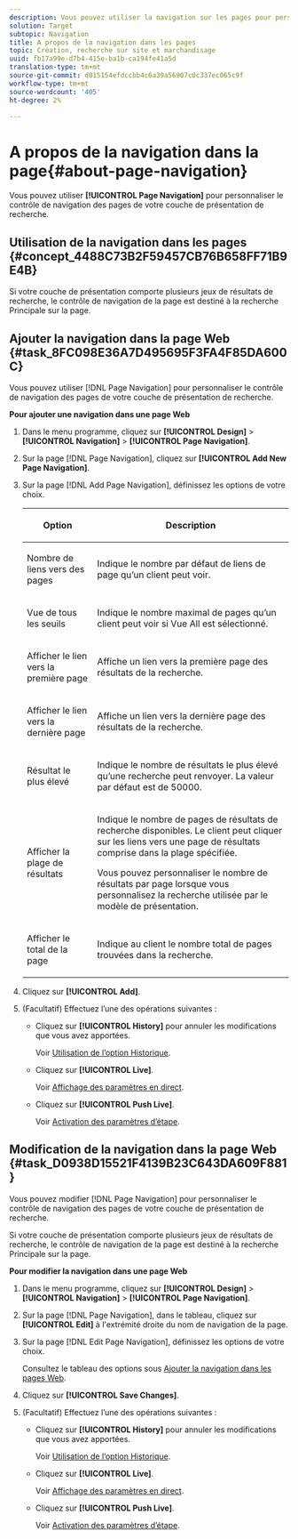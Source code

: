 ```yaml
---
description: Vous pouvez utiliser la navigation sur les pages pour personnaliser le contrôle de navigation sur les pages de votre couche de présentation de la recherche.
solution: Target
subtopic: Navigation
title: A propos de la navigation dans les pages
topic: Création, recherche sur site et marchandisage
uuid: fb17a99e-d7b4-415e-ba1b-ca194fe41a5d
translation-type: tm+mt
source-git-commit: d015154efdccbb4c6a39a56907c0c337ec065c9f
workflow-type: tm+mt
source-wordcount: '405'
ht-degree: 2%

---
```



# A propos de la navigation dans la page{#about-page-navigation}

Vous pouvez utiliser **[!UICONTROL Page Navigation]** pour personnaliser le contrôle de navigation des pages de votre couche de présentation de recherche.

## Utilisation de la navigation dans les pages {#concept_4488C73B2F59457CB76B658FF71B9E4B}

Si votre couche de présentation comporte plusieurs jeux de résultats de recherche, le contrôle de navigation de la page est destiné à la recherche Principale sur la page.

## Ajouter la navigation dans la page Web {#task_8FC098E36A7D495695F3FA4F85DA600C}

Vous pouvez utiliser [!DNL Page Navigation] pour personnaliser le contrôle de navigation des pages de votre couche de présentation de recherche.

<!-- 

t_configuring_web_page_navigation.xml

 -->

**Pour ajouter une navigation dans une page Web**

1. Dans le menu programme, cliquez sur **[!UICONTROL Design]** > **[!UICONTROL Navigation]** > **[!UICONTROL Page Navigation]**.
1. Sur la page [!DNL Page Navigation], cliquez sur **[!UICONTROL Add New Page Navigation]**.
1. Sur la page [!DNL Add Page Navigation], définissez les options de votre choix.

   <!-- 
   r_page_navigation_options.xml
   -->

   <table> 
    <thead> 
      <tr> 
      <th colname="col1" class="entry"> <p>Option </p> </th> 
      <th colname="col2" class="entry"> <p>Description </p> </th> 
      </tr> 
    </thead>
    <tbody> 
      <tr> 
      <td colname="col1"> <p>Nombre de liens vers des pages </p> </td> 
      <td colname="col2"> <p> Indique le nombre par défaut de liens de page qu’un client peut voir. </p> </td> 
      </tr> 
      <tr> 
      <td colname="col1"> <p>Vue de tous les seuils </p> </td> 
      <td colname="col2"> <p>Indique le nombre maximal de pages qu’un client peut voir si <span class="uicontrol"> Vue All</span> est sélectionné. </p> </td> 
      </tr> 
      <tr> 
      <td colname="col1"> <p>Afficher le lien vers la première page </p> </td> 
      <td colname="col2"> <p>Affiche un lien vers la première page des résultats de la recherche. </p> </td> 
      </tr> 
      <tr> 
      <td colname="col1"> <p>Afficher le lien vers la dernière page </p> </td> 
      <td colname="col2"> <p> Affiche un lien vers la dernière page des résultats de la recherche. </p> </td> 
      </tr> 
      <tr> 
      <td colname="col1"> <p>Résultat le plus élevé </p> </td> 
      <td colname="col2"> <p>Indique le nombre de résultats le plus élevé qu’une recherche peut renvoyer. La valeur par défaut est de 50000. </p> </td> 
      </tr> 
      <tr> 
      <td colname="col1"> <p>Afficher la plage de résultats </p> </td> 
      <td colname="col2"> <p>Indique le nombre de pages de résultats de recherche disponibles. Le client peut cliquer sur les liens vers une page de résultats comprise dans la plage spécifiée. </p> <p> Vous pouvez personnaliser le nombre de résultats par page lorsque vous personnalisez la recherche utilisée par le modèle de présentation. </p> </td> 
      </tr> 
      <tr> 
      <td colname="col1"> <p>Afficher le total de la page </p> </td> 
      <td colname="col2"> <p>Indique au client le nombre total de pages trouvées dans la recherche. </p> </td> 
      </tr> 
    </tbody> 
    </table>

1. Cliquez sur **[!UICONTROL Add]**.
1. (Facultatif) Effectuez l’une des opérations suivantes :

   * Cliquez sur **[!UICONTROL History]** pour annuler les modifications que vous avez apportées.

      Voir [Utilisation de l’option Historique](../t-using-the-history-option.md#task_70DD3F87A67242BBBD2CB27156F43002).

   * Cliquez sur **[!UICONTROL Live]**.

      Voir [Affichage des paramètres en direct](../c-about-staging.md#task_401A0EBDB5DB4D4CA933CBA7BECDC10F).

   * Cliquez sur **[!UICONTROL Push Live]**.

      Voir [Activation des paramètres d’étape](../c-about-staging.md#task_44306783B4C0408AAA58B471DAF2D9A4).

## Modification de la navigation dans la page Web {#task_D0938D15521F4139B23C643DA609F881}

Vous pouvez modifier [!DNL Page Navigation] pour personnaliser le contrôle de navigation des pages de votre couche de présentation de recherche.

<!-- 

t_editing_web_page_navigation.xml

 -->

Si votre couche de présentation comporte plusieurs jeux de résultats de recherche, le contrôle de navigation de la page est destiné à la recherche Principale sur la page.

**Pour modifier la navigation dans une page Web**

1. Dans le menu programme, cliquez sur **[!UICONTROL Design]** > **[!UICONTROL Navigation]** > **[!UICONTROL Page Navigation]**.
1. Sur la page [!DNL Page Navigation], dans le tableau, cliquez sur **[!UICONTROL Edit]** à l&#39;extrémité droite du nom de navigation de la page.
1. Sur la page [!DNL Edit Page Navigation], définissez les options de votre choix.

   Consultez le tableau des options sous [Ajouter la navigation dans les pages Web](../c-about-design-menu/c-about-page-navigation.md#task_8FC098E36A7D495695F3FA4F85DA600C).
1. Cliquez sur **[!UICONTROL Save Changes]**.
1. (Facultatif) Effectuez l’une des opérations suivantes :

   * Cliquez sur **[!UICONTROL History]** pour annuler les modifications que vous avez apportées.

      Voir [Utilisation de l’option Historique](../t-using-the-history-option.md#task_70DD3F87A67242BBBD2CB27156F43002).

   * Cliquez sur **[!UICONTROL Live]**.

      Voir [Affichage des paramètres en direct](../c-about-staging.md#task_401A0EBDB5DB4D4CA933CBA7BECDC10F).

   * Cliquez sur **[!UICONTROL Push Live]**.

      Voir [Activation des paramètres d’étape](../c-about-staging.md#task_44306783B4C0408AAA58B471DAF2D9A4).

